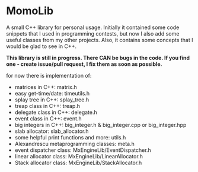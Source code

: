 # MomoLib
A small C++ library for personal usage. Initially it contained some code snippets that I used in programming contests, but now I also add some useful classes from my other projects. Also, it contains some concepts that I would be glad to see in C++.

**This library is still in progress. There CAN be bugs in the code. If you find one - create issue/pull request, I  fix them as soon as possible.**

for now there is implementation of:
- matrices in C++: matrix.h
- easy get-time/date: timeutils.h
- splay tree in C++: splay_tree.h
- treap class in C++: treap.h
- delegate class in C++: delegate.h
- event class in C++: event.h
- big integers in C++: big_integer.h & big_integer.cpp or big_integer.hpp
- slab allocator: slab_allocator.h
- some helpful print functions and more: utils.h
- Alexandrescu metaprogramming classes: meta.h
- event dispatcher class: MxEngineLib/EventDispatcher.h
- linear allocator class: MxEngineLib/LinearAllocator.h
- Stack allocator class: MxEngineLib/StackAllocator.h
